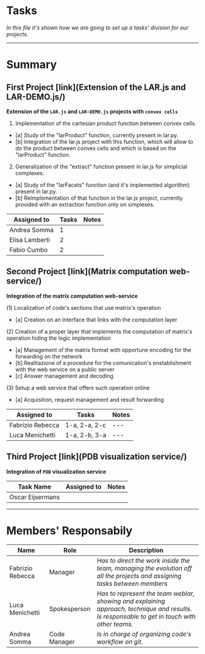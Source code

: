 # Tasks

*In this file it's shown how we are going to set up a tasks' division for our projects.*

***

# Summary

## First Project [link](Extension of the LAR.js and LAR-DEMO.js/)

**Extension of the `LAR.js` and `LAR-DEMO.js` projects with `convex cells`**

1) Implementation of the cartesian product function between convex cells.
  * [a] Study of the "larProduct" function, currently present in lar.py.
  * [b] Integration of the lar.js project with this function, which will allow to do the product between convex cells and which is based on the "larProduct" function.   

2) Generalization of the "extract" function present in lar.js for simplicial complexes. 
  * [a] Study of the "larFacets" function (and it's implemented algorithm) present in lar.py. 
  * [b] Reimplementation of that function in the lar.js project, currently provided with an extraction function only on simplexes. 

| Assigned to       | Tasks         | Notes       |
| ------------- |-------------  | ----------- |
| Andrea Somma  |  1             |             |
| Elisa Lamberti|  2             |             |
| Fabio Cumbo   |  2             |             |


## Second Project [link](Matrix computation web-service/)

**Integration of the matrix computation web-service**

(1) Localization of code's sections that use matrix's operation
  * [a] Creation on an interface that links with the computation layer

(2) Creation of a proper layer that implements the computation of matrix's operation hiding the logic implementation
  * [a] Management of the matrix format with opportune encoding for the forwarding on the network 
  * [b] Realitazione of a procedure for the comunication's enstablishment with the web service on a public server
  * [c] Answer management and decoding

(3) Setup a web service that offers such operation online
  * [a] Acquisition, request management and result forwarding


| Assigned to       | Tasks         | Notes       |
| -------------     |-------------  | ----------- |
| Fabrizio Rebecca  | 1-a, 2-a, 2-c | ---         |
| Luca Menichetti   | 1-a, 2-b, 3-a | ---         |


## Third Project [link](PDB visualization service/)

**Integration of `PDB` visualization service**

| Task Name     | Assigned to   | Notes       |
| ------------- |-------------  | ----------- |
| Oscar Eijsermans              |               |             |


 
***

# Members' Responsabily

| Name              |   Role        |   Description      |
| -------------     |-------------  | -----------             |
| Fabrizio Rebecca  | Manager       | *Has to direct the work inside the team, managing the evolution off all the projects and assigning tasks between members* |
| Luca Menichetti   | Spokesperson  | *Has to represent the team weblar, showing and explaining approach, technique and results. Is responsable to get in touch with other teams.* |
| Andrea Somma      | Code Manager  | *Is in charge of organizing code's workflow on git.* |
